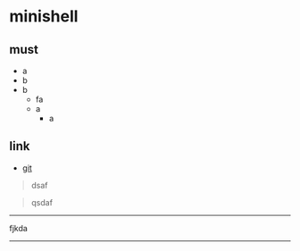 # minishell

## must
- a
- b
- b
	- fa
	- a
		- a

## link
- [git](https://projects.intra.42.fr/minitalk/mine)

> dsaf

> qsdaf
---
fjkda

---
